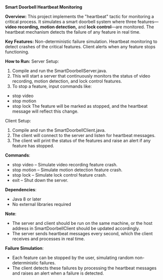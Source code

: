 **Smart Doorbell Heartbeat Monitoring**

**Overview:**
This project implements the "heartbeat" tactic for monitoring a critical process. It simulates a smart doorbell system where three features—**video recording, motion detection,** and **lock control**—are monitored. The heartbeat mechanism detects the failure of any feature in real time.

**Key Features:**
Non-deterministic failure simulation.
Heartbeat monitoring to detect crashes of the critical features.
Client alerts when any feature stops functioning.

**How to Run:**
Server Setup:
1. Compile and run the SmartDoorbellServer.java.
2. This will start a server that continuously monitors the status of video recording, motion detection, and lock control features.
3. To stop a feature, input commands like:
+ stop video
+ stop motion
+ stop lock
The feature will be marked as stopped, and the heartbeat message will reflect this change.

Client Setup:
1. Compile and run the SmartDoorbellClient.java.
2. The client will connect to the server and listen for heartbeat messages.
3. The client will print the status of the features and raise an alert if any feature has stopped.

**Commands**:
+ stop video – Simulate video recording feature crash.
+ stop motion – Simulate motion detection feature crash.
+ stop lock – Simulate lock control feature crash.
+ exit – Shut down the server.

**Dependencies**:
+ Java 8 or later
+ No external libraries required

**Note**:
+ The server and client should be run on the same machine, or the host address in SmartDoorbellClient should be updated accordingly.
+ The server sends heartbeat messages every second, which the client receives and processes in real time.

**Failure Simulation**:
+ Each feature can be stopped by the user, simulating random non-deterministic failures.
+ The client detects these failures by processing the heartbeat messages and raises an alert when a failure is detected.
